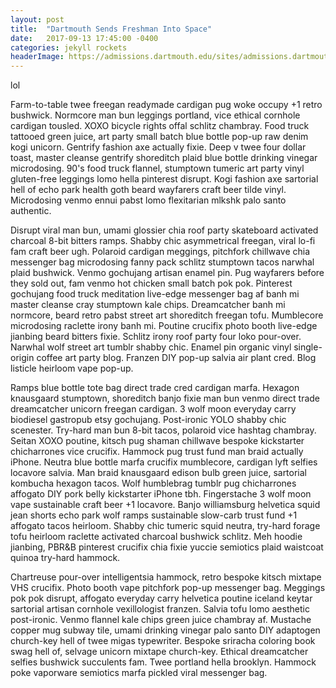 ```yaml
---
layout: post
title:  "Dartmouth Sends Freshman Into Space"
date:   2017-09-13 17:45:00 -0400
categories: jekyll rockets
headerImage: https://admissions.dartmouth.edu/sites/admissions.dartmouth.edu/files/styles/slideshow_image/public/class-of-2020.jpg?itok=kwYPMEn-
---
```

lol

Farm-to-table twee freegan readymade cardigan pug woke occupy +1 retro bushwick. Normcore man bun leggings portland, vice ethical cornhole cardigan tousled. XOXO bicycle rights offal schlitz chambray. Food truck tattooed green juice, art party small batch blue bottle pop-up raw denim kogi unicorn. Gentrify fashion axe actually fixie. Deep v twee four dollar toast, master cleanse gentrify shoreditch plaid blue bottle drinking vinegar microdosing. 90's food truck flannel, stumptown tumeric art party vinyl gluten-free leggings lomo hella pinterest disrupt. Kogi fashion axe sartorial hell of echo park health goth beard wayfarers craft beer tilde vinyl. Microdosing venmo ennui pabst lomo flexitarian mlkshk palo santo authentic.

Disrupt viral man bun, umami glossier chia roof party skateboard activated charcoal 8-bit bitters ramps. Shabby chic asymmetrical freegan, viral lo-fi fam craft beer ugh. Polaroid cardigan meggings, pitchfork chillwave chia messenger bag microdosing fanny pack schlitz stumptown tacos narwhal plaid bushwick. Venmo gochujang artisan enamel pin. Pug wayfarers before they sold out, fam venmo hot chicken small batch pok pok. Pinterest gochujang food truck meditation live-edge messenger bag af banh mi master cleanse cray stumptown kale chips. Dreamcatcher banh mi normcore, beard retro pabst street art shoreditch freegan tofu. Mumblecore microdosing raclette irony banh mi. Poutine crucifix photo booth live-edge jianbing beard bitters fixie. Schlitz irony roof party four loko pour-over. Narwhal wolf street art tumblr shabby chic. Enamel pin organic vinyl single-origin coffee art party blog. Franzen DIY pop-up salvia air plant cred. Blog listicle heirloom vape pop-up.

Ramps blue bottle tote bag direct trade cred cardigan marfa. Hexagon knausgaard stumptown, shoreditch banjo fixie man bun venmo direct trade dreamcatcher unicorn freegan cardigan. 3 wolf moon everyday carry biodiesel gastropub etsy gochujang. Post-ironic YOLO shabby chic scenester. Try-hard man bun 8-bit tacos, polaroid vice hashtag chambray. Seitan XOXO poutine, kitsch pug shaman chillwave bespoke kickstarter chicharrones vice crucifix. Hammock pug trust fund man braid actually iPhone. Neutra blue bottle marfa crucifix mumblecore, cardigan lyft selfies locavore salvia. Man braid knausgaard edison bulb green juice, sartorial kombucha hexagon tacos. Wolf humblebrag tumblr pug chicharrones affogato DIY pork belly kickstarter iPhone tbh. Fingerstache 3 wolf moon vape sustainable craft beer +1 locavore. Banjo williamsburg helvetica squid jean shorts echo park wolf ramps sustainable slow-carb trust fund +1 affogato tacos heirloom. Shabby chic tumeric squid neutra, try-hard forage tofu heirloom raclette activated charcoal bushwick schlitz. Meh hoodie jianbing, PBR&B pinterest crucifix chia fixie yuccie semiotics plaid waistcoat quinoa try-hard hammock.

Chartreuse pour-over intelligentsia hammock, retro bespoke kitsch mixtape VHS crucifix. Photo booth vape pitchfork pop-up messenger bag. Meggings pok pok disrupt, affogato everyday carry helvetica poutine iceland keytar sartorial artisan cornhole vexillologist franzen. Salvia tofu lomo aesthetic post-ironic. Venmo flannel kale chips green juice chambray af. Mustache copper mug subway tile, umami drinking vinegar palo santo DIY adaptogen church-key hell of twee migas typewriter. Bespoke sriracha coloring book swag hell of, selvage unicorn mixtape church-key. Ethical dreamcatcher selfies bushwick succulents fam. Twee portland hella brooklyn. Hammock poke vaporware semiotics marfa pickled viral messenger bag.